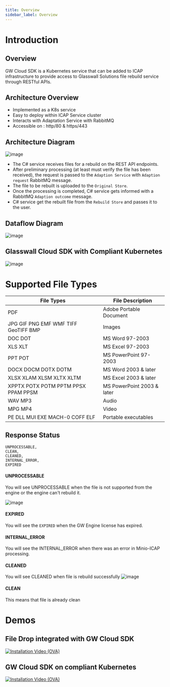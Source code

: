 ```yaml
---
title: Overview
sidebar_label: Overview
---
```


# Introduction

## Overview
GW Cloud SDK is a Kubernetes service that can be added to ICAP infrastructure to provide access to Glasswall Solutions file rebuild service through RESTful APIs.

## Architecture Overview
- Implemented as a K8s service
- Easy to deploy within ICAP Service cluster
- Interacts with Adaptation Service with RabbitMQ
- Accessible on : http/80 & https/443

## Architecture Diagram

![image](https://user-images.githubusercontent.com/60857664/115525291-3e0d1580-a28f-11eb-8258-32da3b5d0ace.png)

- The C# service receives files for a rebuild on the REST API endpoints.
- After preliminary processing (at least must verify the file has been received), the request is passed to the `Adaption Service` with `Adaption request` RabbitMQ message.
- The file to be rebuilt is uploaded to the `Original Store`.
- Once the processing is completed, C# service gets informed with a RabbitMQ `Adaption outcome` message.
- C# service get the rebuilt file from the `Rebuild Store` and passes it to the user.

## Dataflow Diagram

![image](https://github.com/k8-proxy/cs-k8s-api/blob/main/images/gw-cloud-sdk-dataflow-diagram.png?raw=true)

## Glasswall Cloud SDK with Compliant Kubernetes

![image](https://user-images.githubusercontent.com/60857664/115548813-2f7f2800-a2a8-11eb-8ba3-e7569db39fe0.png)


# Supported File Types

| File Types | File Description |
| --- | --- |
| PDF | Adobe Portable Document |
| JPG GIF PNG EMF WMF TIFF GeoTIFF BMP | Images |
| DOC DOT | MS Word 97-2003 |
| XLS XLT | MS Excel 97-2003 |
| PPT POT | MS PowerPoint 97-2003 |
| DOCX DOCM DOTX DOTM | MS Word 2003 & later |
| XLSX XLAM XLSM XLTX XLTM | MS Excel 2003 & later |
| XPPTX POTX POTM PPTM PPSX PPAM PPSM | MS PowerPoint 2003 & later |
| WAV MP3 | Audio |
| MPG MP4 | Video |
| PE DLL MUI EXE MACH-0 COFF ELF | Portable executables |


## Response Status

```
UNPROCESSABLE,
CLEAN,
CLEANED,
INTERNAL_ERROR,
EXPIRED
```

#### UNPROCESSABLE

You will see UNPROCESSABLE when the file is not supported from the engine or the engine can't rebuild it.

![image](https://user-images.githubusercontent.com/60857664/123620628-bbfb1900-d80a-11eb-9da7-78648f43d0f6.png)

#### EXPIRED

You will see the `EXPIRED` when the GW Engine license has expired.

#### INTERNAL_ERROR

You will see the INTERNAL_ERROR when there was an error in Minio-ICAP processing.

#### CLEANED

You will see CLEANED when file is rebuild successfully
![image](https://user-images.githubusercontent.com/60857664/123620936-04b2d200-d80b-11eb-9be2-a5a6a5021516.png)

#### CLEAN
This means that file is already clean

# Demos

## File Drop integrated with GW Cloud SDK

[![Installation Video (OVA)](https://img.youtube.com/vi/_ZnCP1GY2-w/hqdefault.jpg)](https://www.youtube.com/watch?v=_ZnCP1GY2-w)

## GW Cloud SDK on compliant Kubernetes

[![Installation Video (OVA)](https://img.youtube.com/vi/_0VVsgnVSnA/hqdefault.jpg)](https://www.youtube.com/watch?v=_0VVsgnVSnA)
